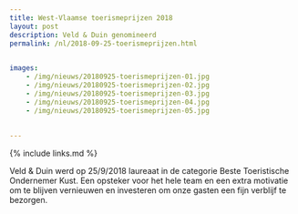 ```yaml
---
title: West-Vlaamse toerismeprijzen 2018
layout: post
description: Veld & Duin genomineerd
permalink: /nl/2018-09-25-toerismeprijzen.html

    
images: 
    - /img/nieuws/20180925-toerismeprijzen-01.jpg
    - /img/nieuws/20180925-toerismeprijzen-02.jpg
    - /img/nieuws/20180925-toerismeprijzen-03.jpg
    - /img/nieuws/20180925-toerismeprijzen-04.jpg
    - /img/nieuws/20180925-toerismeprijzen-05.jpg
    
    
---
```


{% include links.md %}

Veld & Duin werd op 25/9/2018 laureaat in de categorie Beste Toeristische Ondernemer Kust. Een opsteker voor het hele team en een extra motivatie om te blijven vernieuwen en investeren om onze gasten een fijn verblijf te bezorgen.

